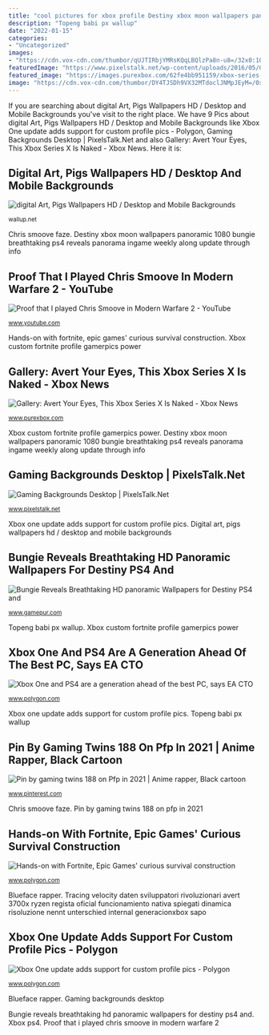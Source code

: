 ```yaml
---
title: "cool pictures for xbox profile Destiny xbox moon wallpapers panoramic 1080 bungie breathtaking ps4 reveals panorama ingame weekly along update through info"
description: "Topeng babi px wallup"
date: "2022-01-15"
categories:
- "Uncategorized"
images:
- "https://cdn.vox-cdn.com/thumbor/qUJTIRbjYMRsKQqLBQlzPa8n-u8=/32x0:1067x582/1600x900/cdn.vox-cdn.com/uploads/chorus_image/image/13535069/xbox_one.0.png"
featuredImage: "https://www.pixelstalk.net/wp-content/uploads/2016/05/Gaming-wallpaper-high-definition.jpeg"
featured_image: "https://images.purexbox.com/62fe4bb951159/xbox-series-x-soc-system-on-chip.original.jpg"
image: "https://cdn.vox-cdn.com/thumbor/DY4TJSDh9VX32MTdoclJNMpJEyM=/0x0:1920x1080/1600x900/cdn.vox-cdn.com/uploads/chorus_image/image/46498618/Fortnite_ConstructorRepair_Final_1080P-copy.0.0.jpg"
---
```


If you are searching about digital Art, Pigs Wallpapers HD / Desktop and Mobile Backgrounds you've visit to the right place. We have 9 Pics about digital Art, Pigs Wallpapers HD / Desktop and Mobile Backgrounds like Xbox One update adds support for custom profile pics - Polygon, Gaming Backgrounds Desktop | PixelsTalk.Net and also Gallery: Avert Your Eyes, This Xbox Series X Is Naked - Xbox News. Here it is:

## Digital Art, Pigs Wallpapers HD / Desktop And Mobile Backgrounds

![digital Art, Pigs Wallpapers HD / Desktop and Mobile Backgrounds](https://wallup.net/wp-content/uploads/2016/05/26/227956-digital_art-pigs.jpg "Gaming backgrounds desktop")

<small>wallup.net</small>

Chris smoove faze. Destiny xbox moon wallpapers panoramic 1080 bungie breathtaking ps4 reveals panorama ingame weekly along update through info

## Proof That I Played Chris Smoove In Modern Warfare 2 - YouTube

![Proof that I played Chris Smoove in Modern Warfare 2 - YouTube](https://i.ytimg.com/vi/0auxULxJPo4/maxresdefault.jpg "Digital art, pigs wallpapers hd / desktop and mobile backgrounds")

<small>www.youtube.com</small>

Hands-on with fortnite, epic games&#039; curious survival construction. Xbox custom fortnite profile gamerpics power

## Gallery: Avert Your Eyes, This Xbox Series X Is Naked - Xbox News

![Gallery: Avert Your Eyes, This Xbox Series X Is Naked - Xbox News](https://images.purexbox.com/62fe4bb951159/xbox-series-x-soc-system-on-chip.original.jpg "Chris smoove faze")

<small>www.purexbox.com</small>

Xbox custom fortnite profile gamerpics power. Destiny xbox moon wallpapers panoramic 1080 bungie breathtaking ps4 reveals panorama ingame weekly along update through info

## Gaming Backgrounds Desktop | PixelsTalk.Net

![Gaming Backgrounds Desktop | PixelsTalk.Net](https://www.pixelstalk.net/wp-content/uploads/2016/05/Gaming-wallpaper-high-definition.jpeg "Bungie reveals breathtaking hd panoramic wallpapers for destiny ps4 and")

<small>www.pixelstalk.net</small>

Xbox one update adds support for custom profile pics. Digital art, pigs wallpapers hd / desktop and mobile backgrounds

## Bungie Reveals Breathtaking HD Panoramic Wallpapers For Destiny PS4 And

![Bungie Reveals Breathtaking HD panoramic Wallpapers for Destiny PS4 and](http://www.gamepur.com/files/images/2014/destiny/Moon_OOH_Panorama_1080.jpg "Gaming backgrounds desktop")

<small>www.gamepur.com</small>

Topeng babi px wallup. Xbox custom fortnite profile gamerpics power

## Xbox One And PS4 Are A Generation Ahead Of The Best PC, Says EA CTO

![Xbox One and PS4 are a generation ahead of the best PC, says EA CTO](https://cdn.vox-cdn.com/thumbor/qUJTIRbjYMRsKQqLBQlzPa8n-u8=/32x0:1067x582/1600x900/cdn.vox-cdn.com/uploads/chorus_image/image/13535069/xbox_one.0.png "Gallery: avert your eyes, this xbox series x is naked")

<small>www.polygon.com</small>

Xbox one update adds support for custom profile pics. Topeng babi px wallup

## Pin By Gaming Twins 188 On Pfp In 2021 | Anime Rapper, Black Cartoon

![Pin by gaming twins 188 on Pfp in 2021 | Anime rapper, Black cartoon](https://i.pinimg.com/736x/8b/28/32/8b2832f7f4abb851727bffda09bb1863.jpg "Xbox one and ps4 are a generation ahead of the best pc, says ea cto")

<small>www.pinterest.com</small>

Chris smoove faze. Pin by gaming twins 188 on pfp in 2021

## Hands-on With Fortnite, Epic Games&#039; Curious Survival Construction

![Hands-on with Fortnite, Epic Games&#039; curious survival construction](https://cdn.vox-cdn.com/thumbor/DY4TJSDh9VX32MTdoclJNMpJEyM=/0x0:1920x1080/1600x900/cdn.vox-cdn.com/uploads/chorus_image/image/46498618/Fortnite_ConstructorRepair_Final_1080P-copy.0.0.jpg "Pin by gaming twins 188 on pfp in 2021")

<small>www.polygon.com</small>

Blueface rapper. Tracing velocity daten sviluppatori rivoluzionari avert 3700x ryzen regista oficial funcionamiento nativa spiegati dinamica risoluzione nennt unterschied internal generacionxbox sapo

## Xbox One Update Adds Support For Custom Profile Pics - Polygon

![Xbox One update adds support for custom profile pics - Polygon](https://cdn.vox-cdn.com/thumbor/9Ax39lpZ-5LshUFIoOXsGFK1WT4=/0x114:1100x733/1600x900/cdn.vox-cdn.com/uploads/chorus_image/image/55703643/XB1_REVIEW_PHOTO-52.0.jpg "Xbox custom fortnite profile gamerpics power")

<small>www.polygon.com</small>

Blueface rapper. Gaming backgrounds desktop

Bungie reveals breathtaking hd panoramic wallpapers for destiny ps4 and. Xbox ps4. Proof that i played chris smoove in modern warfare 2
